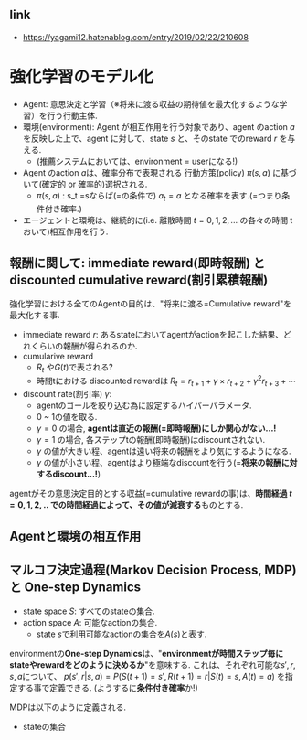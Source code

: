 ## link

- https://yagami12.hatenablog.com/entry/2019/02/22/210608

# 強化学習のモデル化

- Agent: 意思決定と学習（※将来に渡る収益の期待値を最大化するような学習）を行う行動主体.
- 環境(environment): Agent が相互作用を行う対象であり、agent のaction $a$ を反映した上で、agent に対して、state $s$ と、そのstate でのreward $r$ を与える.
  - (推薦システムにおいては、environment = userになる!)
- Agent のaction $a$は、確率分布で表現される 行動方策(policy) $\pi(s, a)$ に基づいて(確定的 or 確率的)選択される.
  - $\pi(s, a)$ : s_t =sならば(=の条件で) $a_t = a$ となる確率を表す.(=つまり条件付き確率.)
- エージェントと環境は、継続的に(i.e. 離散時間 $t=0,1,2,...$ の各々の時間 t おいて)相互作用を行う.

## 報酬に関して: immediate reward(即時報酬) と discounted cumulative reward(割引累積報酬)

強化学習における全てのAgentの目的は、"将来に渡る=Cumulative reward"を最大化する事.

- immediate reward $r$: あるstateにおいてagentがactionを起こした結果、どれくらいの報酬が得られるのか.
- cumularive reward
  - $R_t$ や$G(t)$で表される?
  - 時間tにおける discounted rewardは $R_t = r_{t+1} + \gamma \times r_{t+2} + \gamma^2 r_{t+3} + \cdots$
- discount rate(割引率) $\gamma$:
  - agentのゴールを絞り込む為に設定するハイパーパラメータ.
  - 0 ~ 1の値を取る.
  - $\gamma = 0$ の場合, **agentは直近の報酬(=即時報酬)にしか関心がない...!**
  - $\gamma = 1$ の場合, 各ステップtの報酬(即時報酬)はdiscountされない.
  - $\gamma$ の値が大きい程、agentは遠い将来の報酬をより気にするようになる.
  - $\gamma$ の値が小さい程、agentはより極端なdiscountを行う(=**将来の報酬に対するdiscount...!**)

agentがその意思決定目的とする収益(=cumulative rewardの事)は、**時間経過 $t=0,1,2,..$ での時間経過によって、その値が減衰する**ものとする.

## Agentと環境の相互作用

## マルコフ決定過程(Markov Decision Process, MDP) と One-step Dynamics

- state space $S$: すべてのstateの集合.
- action space $A$: 可能なactionの集合. 
  - state $s$で利用可能なactionの集合を$A(s)$と表す.

environmentの**One-step Dynamics**は、"**environmentが時間ステップ毎にstateやrewardをどのように決めるか**"を意味する.
これは、それぞれ可能な$s', r, s, a$について、 $p(s', r|s, a) = P(S(t+1)=s', R(t+1)=r|S(t)=s, A(t)=a)$ を指定する事で定義できる.
(ようするに**条件付き確率**か!)

MDPは以下のように定義される.

- stateの集合 

